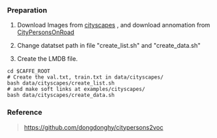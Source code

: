 ### Preparation

1. Download Images  from [cityscapes](https://www.cityscapes-dataset.com/) , and download annomation from [CityPersonsOnRoad](https://github.com/eric612/CityPersonsOnRoad)

2. Change datatset path in file "create_list.sh" and "create_data.sh"

3. Create the LMDB file.

  ```Shell
  cd $CAFFE_ROOT
  # Create the val.txt, train.txt in data/cityscapes/
  bash data/cityscapes/create_list.sh
  # and make soft links at examples/cityscapes/
  bash data/cityscapes/create_data.sh
  ```

### Reference 

> https://github.com/dongdonghy/citypersons2voc